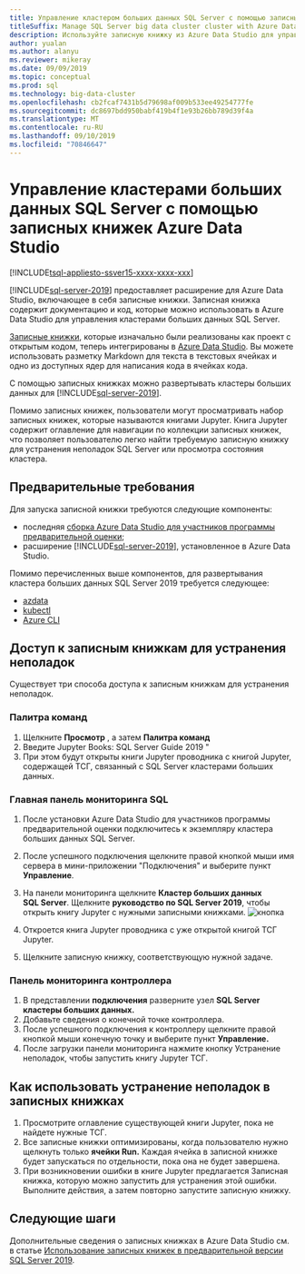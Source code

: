 ```yaml
---
title: Управление кластером больших данных SQL Server с помощью записных книжек Azure Data Studio
titleSuffix: Manage SQL Server big data cluster cluster with Azure Data Studio notebooks
description: Используйте записную книжку из Azure Data Studio для управления кластером больших данных и устранения его неполадок.
author: yualan
ms.author: alanyu
ms.reviewer: mikeray
ms.date: 09/09/2019
ms.topic: conceptual
ms.prod: sql
ms.technology: big-data-cluster
ms.openlocfilehash: cb2fcaf7431b5d79698af009b533ee49254777fe
ms.sourcegitcommit: dc8697bdd950babf419b4f1e93b26bb789d39f4a
ms.translationtype: MT
ms.contentlocale: ru-RU
ms.lasthandoff: 09/10/2019
ms.locfileid: "70846647"
---
```

# <a name="manage-big-data-clusters-for-sql-server-with-azure-data-studio-notebooks"></a>Управление кластерами больших данных SQL Server с помощью записных книжек Azure Data Studio

[!INCLUDE[tsql-appliesto-ssver15-xxxx-xxxx-xxx](../includes/tsql-appliesto-ssver15-xxxx-xxxx-xxx.md)]

[!INCLUDE[sql-server-2019](../includes/sssqlv15-md.md)] предоставляет расширение для Azure Data Studio, включающее в себя записные книжки. Записная книжка содержит документацию и код, которые можно использовать в Azure Data Studio для управления кластерами больших данных SQL Server.

[Записные книжки](notebooks-guidance.md), которые изначально были реализованы как проект с открытым кодом, теперь интегрированы в [Azure Data Studio](https://docs.microsoft.com/sql/azure-data-studio/download). Вы можете использовать разметку Markdown для текста в текстовых ячейках и одно из доступных ядер для написания кода в ячейках кода.

С помощью записных книжках можно развертывать кластеры больших данных для [!INCLUDE[sql-server-2019](../includes/sssqlv15-md.md)].

Помимо записных книжек, пользователи могут просматривать набор записных книжек, которые называются книгами Jupyter. Книга Jupyter содержит оглавление для навигации по коллекции записных книжек, что позволяет пользователю легко найти требуемую записную книжку для устранения неполадок SQL Server или просмотра состояния кластера.

## <a name="prerequisites"></a>Предварительные требования

Для запуска записной книжки требуются следующие компоненты:

* последняя [сборка Azure Data Studio для участников программы предварительной оценки](https://aka.ms/azuredatastudio-rc);
* расширение [!INCLUDE[sql-server-2019](../includes/sssqlv15-md.md)], установленное в Azure Data Studio.

Помимо перечисленных выше компонентов, для развертывания кластера больших данных SQL Server 2019 требуется следующее:

* [azdata](deploy-install-azdata.md)
* [kubectl](https://kubernetes.io/docs/tasks/tools/install-kubectl/#install-kubectl-binary-using-native-package-management)
* [Azure CLI](/cli/azure/install-azure-cli)

## <a name="accessing-troubleshooting-notebooks"></a>Доступ к записным книжкам для устранения неполадок
Существует три способа доступа к записным книжкам для устранения неполадок.

### <a name="command-palette"></a>Палитра команд
1. Щелкните **Просмотр** , а затем **Палитра команд**
2. Введите Jupyter Books: SQL Server Guide 2019 "
3. При этом будут открыты книги Jupyter проводника с книгой Jupyter, содержащей ТСГ, связанный с SQL Server кластерами больших данных.

### <a name="sql-master-dashboard"></a>Главная панель мониторинга SQL
1. После установки Azure Data Studio для участников программы предварительной оценки подключитесь к экземпляру кластера больших данных SQL Server.
2. После успешного подключения щелкните правой кнопкой мыши имя сервера в мини-приложении "Подключения" и выберите пункт **Управление**.
3. На панели мониторинга щелкните **Кластер больших данных SQL Server**. Щелкните **руководство по SQL Server 2019**, чтобы открыть книгу Jupyter с нужными записными книжками.
    ![кнопка](media/manage-notebooks/jupyter-book-button.png)

1. Откроется книга Jupyter проводника с уже открытой книгой ТСГ Jupyter.
4. Щелкните записную книжку, соответствующую нужной задаче.

### <a name="controller-dashboard"></a>Панель мониторинга контроллера
1. В представлении **подключения** разверните узел **SQL Server кластеры больших данных.**
2. Добавьте сведения о конечной точке контроллера.
3. После успешного подключения к контроллеру щелкните правой кнопкой мыши конечную точку и выберите пункт **Управление.**
4. После загрузки панели мониторинга нажмите кнопку Устранение неполадок, чтобы запустить книгу Jupyter ТСГ.

## <a name="how-to-use-troubleshooting-notebooks"></a>Как использовать устранение неполадок в записных книжках
1. Просмотрите оглавление существующей книги Jupyter, пока не найдете нужные ТСГ.
1. Все записные книжки оптимизированы, когда пользователю нужно щелкнуть только **ячейки Run.** Каждая ячейка в записной книжке будет запускаться по отдельности, пока она не будет завершена.
1. При возникновении ошибки в книге Jupyter предлагается Записная книжка, которую можно запустить для устранения этой ошибки. Выполните действия, а затем повторно запустите записную книжку.

## <a name="next-steps"></a>Следующие шаги
Дополнительные сведения о записных книжках в Azure Data Studio см. в статье [Использование записных книжек в предварительной версии SQL Server 2019](notebooks-guidance.md).
